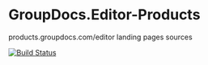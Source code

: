 # GroupDocs.Editor-Products
products.groupdocs.com/editor landing pages sources

[![Build Status](https://travis-ci.com/groupdocs-editor/GroupDocs.Editor-Products.svg?branch=master)](https://travis-ci.com/groupdocs-editor/GroupDocs.Editor-Products)

